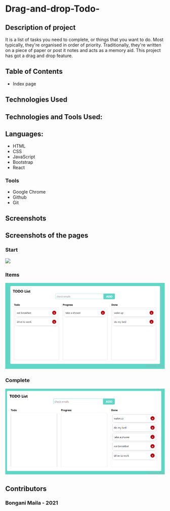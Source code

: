 # Drag-and-drop-Todo-


## Description of project
It is a list of tasks you need to complete, or things that you want to do. Most typically, they're organised in order of priority. Traditionally, they're written on a piece of paper or post it notes and acts as a memory aid. This project has got a drag and drop feature. 

## Table of Contents

- Index page

## Technologies Used

## Technologies and Tools Used:

## Languages:

- HTML
- CSS
- JavaScript
- Bootstrap
- React



### Tools

- Google Chrome
- Github
- Git


## Screenshots
## Screenshots of the pages

### Start
![](https://github.com/BonganiMaila/Watch-Us/blob/main/e-commerce/screenshots/start.png)

### Items
![](https://github.com/BonganiMaila/Drag-and-drop-Todo-/blob/main/drag%20and%20drop%20todo/screenshots/items.png)

### Complete
![](https://github.com/BonganiMaila/Drag-and-drop-Todo-/blob/main/drag%20and%20drop%20todo/screenshots/completed.png)




## Contributors

### Bongani Maila - 2021
